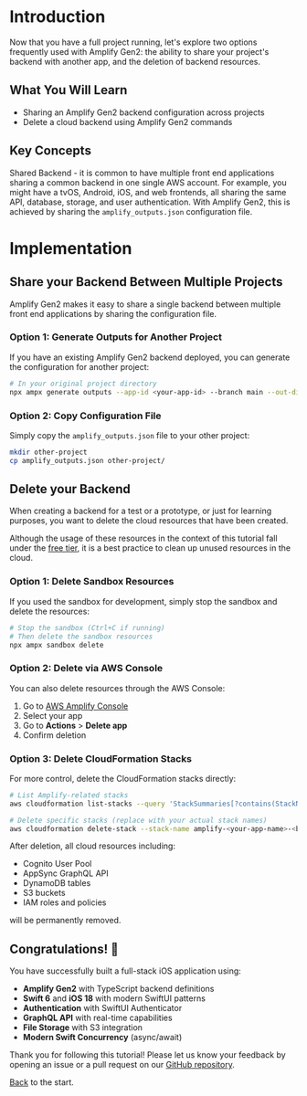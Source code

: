 # Introduction

Now that you have a full project running, let's explore two options frequently used with Amplify Gen2: the ability to share your project's backend with another app, and the deletion of backend resources.

## What You Will Learn

- Sharing an Amplify Gen2 backend configuration across projects
- Delete a cloud backend using Amplify Gen2 commands 

## Key Concepts

Shared Backend - it is common to have multiple front end applications sharing a common backend in one single AWS account. For example, you might have a tvOS, Android, iOS, and web frontends, all sharing the same API, database, storage, and user authentication. With Amplify Gen2, this is achieved by sharing the `amplify_outputs.json` configuration file.

# Implementation

## Share your Backend Between Multiple Projects

Amplify Gen2 makes it easy to share a single backend between multiple front end applications by sharing the configuration file.

### Option 1: Generate Outputs for Another Project

If you have an existing Amplify Gen2 backend deployed, you can generate the configuration for another project:

```zsh
# In your original project directory
npx ampx generate outputs --app-id <your-app-id> --branch main --out-dir ../other-project --format json
```

### Option 2: Copy Configuration File

Simply copy the `amplify_outputs.json` file to your other project:

```zsh
mkdir other-project
cp amplify_outputs.json other-project/
```


## Delete your Backend

When creating a backend for a test or a prototype, or just for learning purposes, you want to delete the cloud resources that have been created.

Although the usage of these resources in the context of this tutorial fall under the [free tier](https://aws.amazon.com/free), it is a best practice to clean up unused resources in the cloud.

### Option 1: Delete Sandbox Resources

If you used the sandbox for development, simply stop the sandbox and delete the resources:

```zsh
# Stop the sandbox (Ctrl+C if running)
# Then delete the sandbox resources
npx ampx sandbox delete
```

### Option 2: Delete via AWS Console

You can also delete resources through the AWS Console:

1. Go to [AWS Amplify Console](https://console.aws.amazon.com/amplify/)
2. Select your app
3. Go to **Actions** > **Delete app**
4. Confirm deletion

### Option 3: Delete CloudFormation Stacks

For more control, delete the CloudFormation stacks directly:

```zsh
# List Amplify-related stacks
aws cloudformation list-stacks --query 'StackSummaries[?contains(StackName, `amplify`) && StackStatus != `DELETE_COMPLETE`].[StackName,StackStatus]' --output table

# Delete specific stacks (replace with your actual stack names)
aws cloudformation delete-stack --stack-name amplify-<your-app-name>-<branch>-<random-id>
```

After deletion, all cloud resources including:
- Cognito User Pool
- AppSync GraphQL API
- DynamoDB tables
- S3 buckets
- IAM roles and policies

will be permanently removed.

## Congratulations! 🎉

You have successfully built a full-stack iOS application using:

- **Amplify Gen2** with TypeScript backend definitions
- **Swift 6** and **iOS 18** with modern SwiftUI patterns
- **Authentication** with SwiftUI Authenticator
- **GraphQL API** with real-time capabilities
- **File Storage** with S3 integration
- **Modern Swift Concurrency** (async/await)

Thank you for following this tutorial! Please let us know your feedback by opening an issue or a pull request on our [GitHub repository](https://github.com/sebsto/amplify-ios-getting-started).

[Back](/01_introduction.md) to the start.